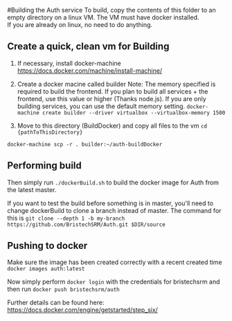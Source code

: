 #Building the Auth service 
To build, copy the contents of this folder to an empty directory on a linux VM. The VM must have docker installed.  
If you are already on linux, no need to do anything. 

## Create a quick, clean vm for Building

1. If necessary, install docker-machine
https://docs.docker.com/machine/install-machine/
2. Create a docker macine called builder 
Note: The memory specified is required to build the frontend. If you plan to build all services + the frontend, use this value or higher (Thanks node.js). 
If you are only building services, you can use the default memory setting. 
`docker-machine create builder --driver virtualbox --virtualbox-memory 1500`

3. Move to this directory (BuildDocker) and copy all files to the vm
`cd {pathToThisDirectory}`

`docker-machine scp -r . builder:~/auth-buildDocker`

## Performing build

Then simply run `./dockerBuild.sh` to build the docker image for Auth from the latest master.

If you want to test the build before something is in master, 
you'll need to change dockerBuild to clone a branch instead of master. The command for this is
`git clone --depth 1 -b my-branch https://github.com/BristechSRM/Auth.git $DIR/source`

## Pushing to docker
Make sure the image has been created correctly with a recent created time
`docker images auth:latest`

Now simply perform `docker login` with the credentials for bristechsrm and then run 
`docker push bristechsrm/auth`

Further details can be found here: 
https://docs.docker.com/engine/getstarted/step_six/ 